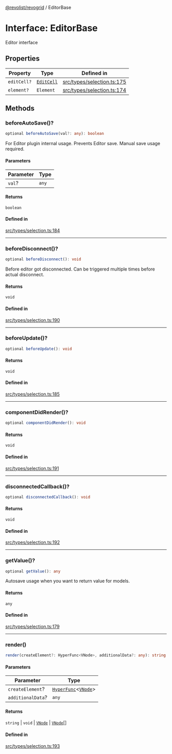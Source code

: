 [@revolist/revogrid](README.md) / EditorBase

# Interface: EditorBase

Editor interface

## Properties

| Property | Type | Defined in |
| ------ | ------ | ------ |
| `editCell?` | [`EditCell`](TypeAlias.EditCell.md) | [src/types/selection.ts:175](https://github.com/revolist/revogrid/blob/169fb7626f86c9813d59597eddde6f6dd50e49a6/src/types/selection.ts#L175) |
| `element?` | `Element` | [src/types/selection.ts:174](https://github.com/revolist/revogrid/blob/169fb7626f86c9813d59597eddde6f6dd50e49a6/src/types/selection.ts#L174) |

## Methods

### beforeAutoSave()?

```ts
optional beforeAutoSave(val?: any): boolean
```

For Editor plugin internal usage.
Prevents Editor save. Manual save usage required.

#### Parameters

| Parameter | Type |
| ------ | ------ |
| `val`? | `any` |

#### Returns

`boolean`

#### Defined in

[src/types/selection.ts:184](https://github.com/revolist/revogrid/blob/169fb7626f86c9813d59597eddde6f6dd50e49a6/src/types/selection.ts#L184)

***

### beforeDisconnect()?

```ts
optional beforeDisconnect(): void
```

Before editor got disconnected.
Can be triggered multiple times before actual disconnect.

#### Returns

`void`

#### Defined in

[src/types/selection.ts:190](https://github.com/revolist/revogrid/blob/169fb7626f86c9813d59597eddde6f6dd50e49a6/src/types/selection.ts#L190)

***

### beforeUpdate()?

```ts
optional beforeUpdate(): void
```

#### Returns

`void`

#### Defined in

[src/types/selection.ts:185](https://github.com/revolist/revogrid/blob/169fb7626f86c9813d59597eddde6f6dd50e49a6/src/types/selection.ts#L185)

***

### componentDidRender()?

```ts
optional componentDidRender(): void
```

#### Returns

`void`

#### Defined in

[src/types/selection.ts:191](https://github.com/revolist/revogrid/blob/169fb7626f86c9813d59597eddde6f6dd50e49a6/src/types/selection.ts#L191)

***

### disconnectedCallback()?

```ts
optional disconnectedCallback(): void
```

#### Returns

`void`

#### Defined in

[src/types/selection.ts:192](https://github.com/revolist/revogrid/blob/169fb7626f86c9813d59597eddde6f6dd50e49a6/src/types/selection.ts#L192)

***

### getValue()?

```ts
optional getValue(): any
```

Autosave usage when you want to return value for models.

#### Returns

`any`

#### Defined in

[src/types/selection.ts:179](https://github.com/revolist/revogrid/blob/169fb7626f86c9813d59597eddde6f6dd50e49a6/src/types/selection.ts#L179)

***

### render()

```ts
render(createElement?: HyperFunc<VNode>, additionalData?: any): string | void | VNode | VNode[]
```

#### Parameters

| Parameter | Type |
| ------ | ------ |
| `createElement`? | [`HyperFunc`](Interface.HyperFunc.md)\<[`VNode`](Interface.VNode.md)\> |
| `additionalData`? | `any` |

#### Returns

`string` \| `void` \| [`VNode`](Interface.VNode.md) \| [`VNode`](Interface.VNode.md)[]

#### Defined in

[src/types/selection.ts:193](https://github.com/revolist/revogrid/blob/169fb7626f86c9813d59597eddde6f6dd50e49a6/src/types/selection.ts#L193)
